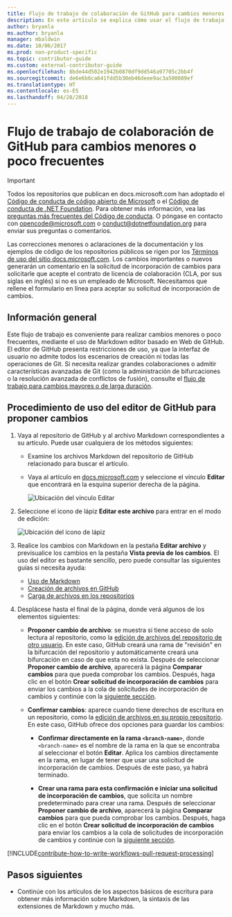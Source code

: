 ```yaml
---
title: Flujo de trabajo de colaboración de GitHub para cambios menores o poco frecuentes
description: En este artículo se explica cómo usar el flujo de trabajo para colaboradores "secundarios" con vistas a realizar colaboraciones en los artículos de docs.microsoft.com.
author: bryanla
ms.author: bryanla
manager: mbaldwin
ms.date: 10/06/2017
ms.prod: non-product-specific
ms.topic: contributor-guide
ms.custom: external-contributor-guide
ms.openlocfilehash: 8bde44d502e1942b0870df9dd546a97705c2bb4f
ms.sourcegitcommit: de6e6b6ca641fdd5b30eb46deee9ac3a500089ef
ms.translationtype: HT
ms.contentlocale: es-ES
ms.lasthandoff: 04/28/2018
---
```

# <a name="github-contribution-workflow-for-minor-or-infrequent-changes"></a>Flujo de trabajo de colaboración de GitHub para cambios menores o poco frecuentes

> [!IMPORTANT]
> Todos los repositorios que publican en docs.microsoft.com han adoptado el [Código de conducta de código abierto de Microsoft](https://opensource.microsoft.com/codeofconduct/) o el [Código de conducta de .NET Foundation](https://dotnetfoundation.org/code-of-conduct). Para obtener más información, vea las [preguntas más frecuentes del Código de conducta](https://opensource.microsoft.com/codeofconduct/faq/). O póngase en contacto con [opencode@microsoft.com](mailto:opencode@microsoft.com) o [conduct@dotnetfoundation.org](mailto:conduct@dotnetfoundation.org) para enviar sus preguntas o comentarios.<br>
>
> Las correcciones menores o aclaraciones de la documentación y los ejemplos de código de los repositorios públicos se rigen por los [Términos de uso del sitio docs.microsoft.com](https://docs.microsoft.com/legal/termsofuse). Los cambios importantes o nuevos generarán un comentario en la solicitud de incorporación de cambios para solicitarle que acepte el contrato de licencia de colaboración (CLA, por sus siglas en inglés) si no es un empleado de Microsoft. Necesitamos que rellene el formulario en línea para aceptar su solicitud de incorporación de cambios.

## <a name="overview"></a>Información general

Este flujo de trabajo es conveniente para realizar cambios menores o poco frecuentes, mediante el uso de Markdown editor basado en Web de GitHub. El editor de GitHub presenta restricciones de uso, ya que la interfaz de usuario no admite todos los escenarios de creación ni todas las operaciones de Git. Si necesita realizar grandes colaboraciones o admitir características avanzadas de Git (como la administración de bifurcaciones o la resolución avanzada de conflictos de fusión), consulte el [flujo de trabajo para cambios mayores o de larga duración](full-workflow.md).

## <a name="procedure-for-using-the-github-editor-to-propose-your-changes"></a>Procedimiento de uso del editor de GitHub para proponer cambios

1. Vaya al repositorio de GitHub y al archivo Markdown correspondientes a su artículo. Puede usar cualquiera de los métodos siguientes:

   - Examine los archivos Markdown del repositorio de GitHub relacionado para buscar el artículo.
   - Vaya al artículo en [docs.microsoft.com](https://docs.microsoft.com/) y seleccione el vínculo **Editar** que encontrará en la esquina superior derecha de la página.

     ![Ubicación del vínculo Editar](./media/light-workflow/contributetogit.png)

2. Seleccione el icono de lápiz **Editar este archivo** para entrar en el modo de edición:

    ![Ubicación del icono de lápiz](./media/light-workflow/editicon.png)

3. Realice los cambios con Markdown en la pestaña **Editar archivo** y previsualice los cambios en la pestaña **Vista previa de los cambios**. El uso del editor es bastante sencillo, pero puede consultar las siguientes guías si necesita ayuda:

   - [Uso de Markdown](how-to-write-use-markdown.md)
   - [Creación de archivos en GitHub](https://github.com/blog/1327-creating-files-on-github)
   - [Carga de archivos en los repositorios](https://github.com/blog/2105-upload-files-to-your-repositories)

4. Desplácese hasta el final de la página, donde verá algunos de los elementos siguientes:

   - **Proponer cambio de archivo**: se muestra si tiene acceso de solo lectura al repositorio, como la [edición de archivos del repositorio de otro usuario](https://help.github.com/articles/editing-files-in-another-user-s-repository/). En este caso, GitHub creará una rama de "revisión" en la bifurcación del repositorio y automáticamente creará una bifurcación en caso de que esta no exista. Después de seleccionar **Proponer cambio de archivo**, aparecerá la página **Comparar cambios** para que pueda comprobar los cambios. Después, haga clic en el botón **Crear solicitud de incorporación de cambios** para enviar los cambios a la cola de solicitudes de incorporación de cambios y continúe con la [siguiente sección](#pull-request-processing).

   - **Confirmar cambios**: aparece cuando tiene derechos de escritura en un repositorio, como la [edición de archivos en su propio repositorio](https://help.github.com/articles/editing-files-in-your-repository/). En este caso, GitHub ofrece dos opciones para guardar los cambios:

     - **Confirmar directamente en la rama `<branch-name>`**, donde `<branch-name>` es el nombre de la rama en la que se encontraba al seleccionar el botón **Editar**. Aplica los cambios directamente en la rama, en lugar de tener que usar una solicitud de incorporación de cambios. Después de este paso, ya habrá terminado.

     - **Crear una rama para esta confirmación e iniciar una solicitud de incorporación de cambios**, que solicita un nombre predeterminado para crear una rama. Después de seleccionar **Proponer cambio de archivo**, aparecerá la página **Comparar cambios** para que pueda comprobar los cambios. Después, haga clic en el botón **Crear solicitud de incorporación de cambios** para enviar los cambios a la cola de solicitudes de incorporación de cambios y continúe con la [siguiente sección](#pull-request-processing).

[!INCLUDE[contribute-how-to-write-workflows-pull-request-processing](includes/contribute-how-to-write-workflows-pull-request-processing.md)]

## <a name="next-steps"></a>Pasos siguientes

- Continúe con los artículos de los aspectos básicos de escritura para obtener más información sobre Markdown, la sintaxis de las extensiones de Markdown y mucho más.
